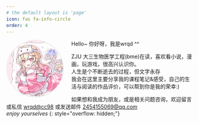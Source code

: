 ```yaml
---
# the default layout is 'page'
icon: fas fa-info-circle
order: 4
---
```


<img src="/assets/img/about.png" alt="Avatar" style="float: left; width: 150px; height: 150px; margin-right: 20px; border-radius: 50%; object-fit: cover; border: 2px solid #eee;">

Hello~ 你好呀，我是wrqd ^^

ZJU 大三生物医学工程(bme)在读，喜欢看小说，漫画，玩游戏，很高兴认识你。  
人生是个不断逝去的过程，但文字永存  
我会在这里主要分享我的课程笔记&感受，自己的生活与阅读的作品评价，可以帮到你是我的荣幸:)  

如果想和我成为朋友，或是相关问题咨询，欢迎留言或私信 [wrqd@cc98](mailto:wrqd@cc98) 或发送邮件 [2454155069@qq.com](mailto:2454155069@qq.com)  
*enjoy yourselves*
{: style="overflow: hidden;"}
